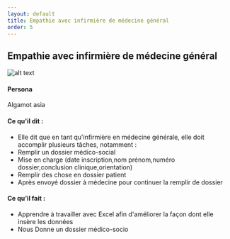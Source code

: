 ```yaml
---
layout: default
title: Empathie avec infirmière de médecine général 
order: 5
---
```

## Empathie avec infirmière de médecine général 

![alt text]({{site.baseurl}}/Empathie-pôle-médicale/images/médecin-générale.png)

<!-- note -->

#### Persona
Algamot asia

#### Ce qu'il dit : 
- Elle dit que en tant qu'infirmière en médecine générale, elle doit accomplir plusieurs tâches,  notamment : 
- Remplir un dossier médico-social 
- Mise en charge (date inscription,nom prénom,numéro dossier,conclusion clinique,orientation)
- Remplir des chose en dossier patient
- Après envoyé dossier à médecine pour continuer la remplir de dossier

#### Ce qu’il fait :
- Apprendre à travailler avec Excel afin d'améliorer la façon dont elle insère les données
- Nous Donne un dossier médico-socio 

<!-- new slide -->